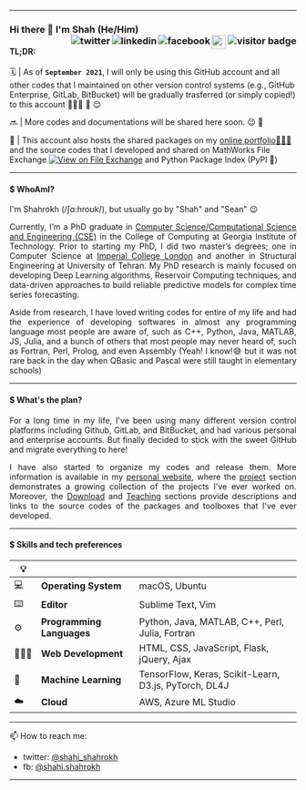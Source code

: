 ****
 
<!-- ### Hi there 👋 I'm Shah (He/Him) -->
<!-- ![visitors](https://visitor-badge.glitch.me/badge?page_id=shahrokh-shahi-visitor-badge&left_color=#14213d&right_color=#66ccff) -->
<!-- ![visitors](https://visitor-badge.glitch.me/badge?page_id=shahrokh-shahi-visitor-badge&left_color=grey&right_color=red) -->

<h3>Hi there 👋 I'm Shah (He/Him) 
<span style="float:right;">

  <img align="right" src="https://visitor-badge.glitch.me/badge?page_id=shahrokh-shahi-visitor-badge&left_color=grey&right_color=red" alt="visitor badge"/>
  
  <a href="http://www.cs3510.com/" target="_blank">
  <img align="right" height="25" src="https://www.sshahi.com/assets/img/cs3510.png"/>
  </a> 
 
  <a href="https://www.facebook.com/Shahi.Shahrokh/" target="_blank">
 	<img align="right" src="https://img.shields.io/badge/Facebook-1877F2?style=flat&logo=facebook&logoColor=white" alt="facebook"/>
  </a>
 
  <!--    
  <a href="http://linkedin.com/in/shahi-shahrokh" target="_blank">
  <img align="right" src="https://img.shields.io/badge/-linkedin-0073B1?style=flat" alt="linkedin"/>
  </a>
  -->
  
  <a href="http://linkedin.com/in/shahi-shahrokh" target="_blank">
 	<img align="right" src="https://img.shields.io/badge/LinkedIn-0077B5?style=flat&logo=linkedin" alt="linkedin"/>
  </a>
 
  <!--    
  <a href="https://twitter.com/shahi_shahrokh" target="_blank">
  <img align="right" src="https://img.shields.io/badge/-twitter-1C9CEA?style=flat" alt="twitter"/>
  </a>
  -->
 
  <a href="https://twitter.com/shahi_shahrokh" target="_blank">
  <!--   <img align="right" src="https://img.shields.io/badge/-twitter-1C9CEA?style=social&logo=twitter" alt="twitter"/> -->
  <img align="right" src="https://img.shields.io/twitter/follow/shahi_shahrokh?label=Twitter&style=social" alt="twitter"/>
  </a>
</span> 
</h3>

 


#### TL;DR:
🗓 | As of **```September 2021```**, I will only be using this GitHub account and all other codes that I maintained on other version control systems (e.g., GitHub Enterprise, GitLab, BitBucket) will be gradually trasferred (or simply copied!) to this account 👨🏻‍💻 🧳 😌

🔜 | More codes and documentations will be shared here soon. 😉 🥳

🔗 | This account also hosts the shared packages on my <a href="https://www.sshahi.com/" target="_blank">online portfolio🧑🏼‍💻 </a> and the source codes that I developed and shared on MathWorks File Exchange [![View on File Exchange](https://www.mathworks.com/matlabcentral/images/matlab-file-exchange.svg)](https://www.mathworks.com/matlabcentral/profile/authors/12896746) and Python Package Index (PyPI 🐍) 
<!--  https://pypi.org/user/shahrokh/ -->


----

#### $ WhoAmI?
I'm Shahrokh (/ʃɑ:hroʊk/), but usually go by "Shah" and "Sean" 😉

<p align="justify">
Currently, I’m a PhD graduate in <a href="https://www.cse.gatech.edu/people/shahrokh-shahi" target="_blank">Computer Science/Computational Science and Engineering (CSE)</a> in the College of Computing at Georgia Institute of Technology. Prior to starting my PhD, I did two master’s degrees; one in Computer Science at <a href="http://www.imperial.ac.uk/computing/" target="_blank">Imperial College London</a> and another in Structural Engineering at University of Tehran. My PhD research is mainly focused on developing Deep Learning algorithms, Reservoir Computing techniques, and data-driven approaches to build reliable predictive models for complex time series forecasting.
</p>	

<p align="justify">
Aside from research, I have loved writing codes for entire of my life and had the experience of developing softwares in almost any programming language most people are aware of, such as C++, Python, Java, MATLAB, JS, Julia, and a bunch of others that most people may never heard of, such as Fortran, Perl, Prolog, and even Assembly (Yeah! I know!😅 but it was not rare back in the day when QBasic and Pascal were still taught in elementary schools)
</p>

----

#### $ What's the plan?
<p align="justify">
For a long time in my life, I've been using many different version control platforms including Github, GitLab, and BitBucket, and had various personal and enterprise accounts. But finally decided to stick with the sweet GitHub and migrate everything to here!
</p>

<p align="justify">
I have also started to organize my codes and release them. More information is available in my <a href="https://www.sshahi.com/" target="_blank">personal website</a>, where the <a href="https://www.sshahi.com/projects/" target="_blank">project</a> section demonstrates a growing collection of the projects I've ever worked on. Moreover, the <a href="https://www.sshahi.com/downloads/" target="_blank">Download</a> and <a href="https://www.sshahi.com/teaching/" target="_blank">Teaching</a> sections provide descriptions and links to the source codes of the packages and toolboxes that I've ever developed. 
</p>

----

#### $ Skills and tech preferences

|💡|                           |                                                           |
|--|---------------------------|-----------------------------------------------------------|
|💻| **Operating System**      | macOS, Ubuntu                                             |
|⌨️| **Editor**                | Sublime Text,  Vim                                        |
|⚙️| **Programming Languages** | Python, Java, MATLAB, C++, Perl, Julia, Fortran           |
|👨🏻‍💻| **Web Development**       | HTML, CSS, JavaScript, Flask, jQuery, Ajax                |
|🦾| **Machine Learning**      | TensorFlow, Keras, Scikit-Learn, D3.js, PyTorch, DL4J     |
|☁️| **Cloud**                 | AWS, Azure ML Studio                                      |

----
<!-- 
|💡|                           |                                                           |  |
|--|---------------------------|-----------------------------------------------------------|--|
|💻| **Operating System**      | macOS, Ubuntu                                             | [![macOS](https://svgshare.com/i/ZjP.svg)](https://svgshare.com/i/ZjP.svg) [![Linux](https://svgshare.com/i/Zhy.svg)](https://svgshare.com/i/Zhy.svg)|
|⌨️| **Editor**                | Sublime Text,  Vim                                        | [![Vim](https://img.shields.io/badge/--019733?logo=vim)](https://www.vim.org/)|
|⚙️| **Programming Languages** | Python, Java, MATLAB, C++, Perl, Julia, Fortran           |
|👨🏻‍💻| **Web Development**       | HTML, CSS, JavaScript, Flask, jQuery, Ajax                |
|🦾| **Machine Learning**      | TensorFlow, Keras, Scikit-Learn, D3.js, PyTorch, DL4J     |
|☁️| **Cloud**                 | AWS, Azure ML Studio                                      |

 -->


📫 How to reach me: 
* twitter: [@shahi_shahrokh](https://twitter.com/shahi_shahrokh) 
* fb: [@shahi.shahrokh](https://www.facebook.com/Shahi.Shahrokh/)

----
  
<!-- 🎓 Education:
- 🇺🇸 Georgia Institute of Technology 
- 🇬🇧 Imperial College London 
- 🇮🇷 University of Tehran 
-->
 
 
<!--

**shahrokhx/shahrokhx** is a ✨ _special_ ✨ repository because its `README.md` (this file) appears on your GitHub profile.

Here are some ideas to get you started:

- 🔭 I’m currently working on ...
- 🌱 I’m currently learning ...
- 👯 I’m looking to collaborate on ...
- 🤔 I’m looking for help with ...
- 💬 Ask me about ...
- 📫 How to reach me: ...
- 😄 Pronouns: ...
- ⚡ Fun fact: ...
-->
